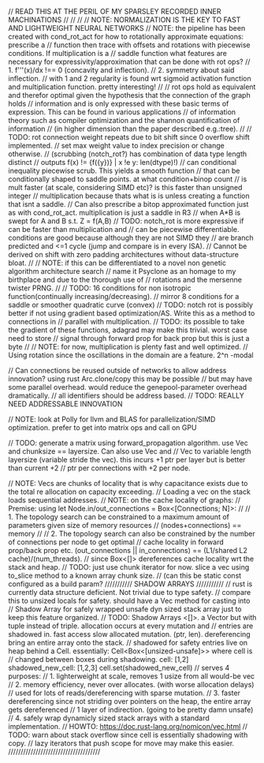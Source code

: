 // READ THIS AT THE PERIL OF MY SPARSLEY RECORDED INNER MACHINATIONS //
//
//
// NOTE: NORMALIZATION IS THE KEY TO FAST AND LIGHTWEIGHT NEURAL NETWORKS
// NOTE: the pipeline has been created with cond_rot_act for how to rotationally approximate equations: prescribe a 
//       function then trace with offsets and rotations with piecewise conditions. If multiplication is a 
//       saddle function what features are necessary for expressivity/approximation that can be done with rot ops?
//          1. f'''(x)/dx !== 0 (concavity and inflection).
//          2. symmetry about said inflection.
//       with 1 and 2 regularity is found wrt sigmoid activation function and multiplication function. pretty interesting!
//
//       rot ops hold as equivalent and therefor optimal given the hypothesis that the connection of the graph holds 
//       information and is only expressed with these basic terms of expression. This can be found in various applications
//       of information theory such as compiler optimization and the shannon quantification of information 
//       (in higher dimension than the paper described e.g.:tree).
//
// TODO: rot connection weight repeats due to bit shift since 0 overflow shift implemented.
//       set max weight value to index precision or change otherwise.
//       (scrubbing (notch_rot?) has combination of data type length distinct
//       outputs f(x) != {f({y})} | x !e y: len(dtype)!)
//       can conditional inequality piecewise scrub. This yields a smooth function
//       that can be conditionally shaped to saddle points. at what condition+binop count
//       is mult faster (at scale, considering SIMD etc)? is this faster than unsigned integer
//       multiplication because thats what is is unless creating a function that isnt a saddle.
//  Can also prescribe a bitop approximated function just as with cond_rot_act. multiplication is just a saddle in R3
//  when A*B is swept for A and B s.t. Z = f(A,B)
// TODO: notch_rot is more expressive if can be faster than multiplication and 
//       can be piecewise differentiable. conditions are good because although they are not SIMD they 
//       are branch predicted and <=1 cycle (jump and compare is in every ISA). 
//       Cannot be derived on shift with zero padding architectures without data-structure bloat.
//
// NOTE: if this can be differentiated to a novel non genetic algorithm architecture search 
//       name it Psyclone as an homage to my birthplace and due to the thorough use of 
//       rotations and the mersenne twister PRNG.
//
// TODO: 16 conditions for non isotropic function(continually increasing/decreasing).
//       mirror 8 conditions for a saddle or smoother quadratic curve (convex)
// TODO: notch rot is possibly better if not using gradient based optimization/AS. Write this as a method to connections in 
//       parallel with multiplication. 
// TODO: its possible to take the gradient of these functions, adagrad may make this trivial. worst case need to store 
//       signal through forward prop for back prop but this is just a byte
//
// NOTE: for now, multiplication is plenty fast and well optimized. 
//      Using rotation since the oscillations in the domain are a feature. 2^n -modal 


// Can connections be reused outside of networks to allow address innovation? using rust Arc.clone/copy this may be possible 
// but may have some parallel overhead. would reduce the genepool-parameter overhead dramatically.
// all identifiers should be address based.
// TODO: REALLY NEED ADDRESSABLE INNOVATION

// NOTE: look at Polly for llvm and BLAS for parallelization/SIMD optimization. prefer to get into matrix ops and call on GPU


// TODO: generate a matrix using forward_propagation algorithm. use Vec<T> and chunksize == layersize. Can also use Vec<T> and 
//       Vec<usize> to variable length layersize (variable stride the vec). this incurs +1 ptr per layer but is better than current +2 
//       ptr per connections with +2 per node.

// NOTE: Vecs are chunks of locality that is why capacitance exists due to the total re allocation on capacity exceeding.
//       Loading a vec on the stack loads sequential addresses.
// NOTE: on the cache locality of graphs: 
//      Premise: using let Node.in/out_connections = Box<[Connections; N]>:
//
//      1. The topology search can be constrained to a maximum amount of parameters given size of memory resources 
//         (nodes+connections) == memory
//
//      2. The topology search can also be constrained by the number of connections per node to get optimal 
//         cache locality in forward prop/back prop etc. (out_connections || in_connections) == (L1/shared L2 cache)/(num_threads).
//         since Box<[]> dereferences cache locality wrt the stack and heap.
// TODO: just use chunk iterator for now. slice a vec using to_slice method to a known array chunk size. 
//       (can this be static const configured as a build param?
/////////// SHADOW ARRAYS ///////////
// rust is currently data structure deficient. Not trivial due to type safety.
// compare this to unsized locals for safety. should have a Vec method for casting into 
// Shadow Array for safely wrapped unsafe dyn sized stack array just to keep this feature organized.
// TODO: Shadow Arrays <[]>. a Vector but with tuple instead of triple. allocation occurs at every mutation and 
//       entries are shadowed in. fast access slow allocated mutation. (ptr, len). dereferencing bring an entire array onto the stack.
//       shadowed for safety entries live on heap behind a Cell. essentially: Cell<Box<[unsized-unsafe]>> where cell is 
//       changed between boxes during shadowing. cell: [1,2] shadowed_new_cell: [1,2,3] cell.set(shadowed_new_cell)
//      serves 4 purposes: 
//      1. lighterweight at scale, removes 1 usize from all would-be vec
//      2. memory efficiency, never over allocates. (with worse allocation delays)
//          used for lots of reads/dereferencing with sparse mutation.
//      3. faster dereferencing since not striding over pointers on the heap, the entire array gets dereferenced
//         1 layer of indirection. (going to be pretty damn unsafe)
//      4. safely wrap dynamicly sized stack arrays with a standard implementation.
//      HOWTO: https://doc.rust-lang.org/nomicon/vec.html
//      TODO: warn about stack overflow since cell is essentially shadowing with copy. 
//            lazy iterators that push scope for move may make this easier.
/////////////////////////////////////
